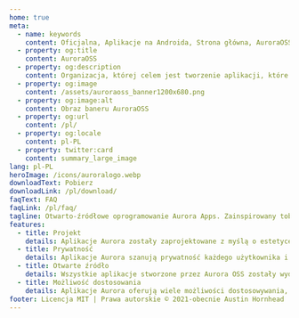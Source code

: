 ```yaml
---
home: true
meta:
  - name: keywords
    content: Oficjalna, Aplikacje na Androida, Strona główna, AuroraOSS
  - property: og:title
    content: AuroraOSS
  - property: og:description
    content: Organizacja, której celem jest tworzenie aplikacji, które są łatwe w użyciu i dobrze wyglądają. Otwarto-źródłowe oprogramowanie Aurora Apps. Zainspirowany tobą. Stworzony przez społeczność.
  - property: og:image
    content: /assets/auroraoss_banner1200x680.png
  - property: og:image:alt
    content: Obraz baneru AuroraOSS
  - property: og:url
    content: /pl/
  - property: og:locale
    content: pl-PL
  - property: twitter:card
    content: summary_large_image
lang: pl-PL
heroImage: /icons/auroralogo.webp
downloadText: Pobierz
downloadLink: /pl/download/
faqText: FAQ
faqLink: /pl/faq/
tagline: Otwarto-źródłowe oprogramowanie Aurora Apps. Zainspirowany tobą. Stworzony przez społeczność.
features:
  - title: Projekt
    details: Aplikacje Aurora zostały zaprojektowane z myślą o estetyce jako kluczowym aspekcie - wszystkie nasze aplikacje posiadają unikalny, czysty i świeżo wyglądający interfejs użytkownika. Stosujemy się do wszystkich wytycznych dotyczących projektowania, nawet jeśli ci, którzy je stworzyli, ich nie stosują :P
  - title: Prywatność
    details: Aplikacje Aurora szanują prywatność każdego użytkownika i nie zbierają żadnych danych osobowych. Nasze aplikacje nie zawiera usług telemetrycznych ani reklam - wierzymy w przejrzystą strukturę.
  - title: Otwarte źródło
    details: Wszystkie aplikacje stworzone przez Aurora OSS zostały wydane na licencji GNU General Public License (GPLv.3.0). To, co robimy za pięknym interfejsem użytkownika, nie jest ukryte: możesz kontrolować nasz kod każdego dnia i o każdej porze. Jesteśmy otwarci na sugestie, a prośby o scalenie są zawsze mile widziane!
  - title: Możliwość dostosowania
    details: Aplikacje Aurora oferują wiele możliwości dostosowywania, dzięki czemu użytkownicy mogą dostosować aplikację do swoich potrzeb estetycznych. Automatyczne przełączanie między jasnymi i ciemnymi (np. czarnymi) motywami dopilnuje, aby wszystkie nocne marki nie zostaną oślepione.
footer: Licencja MIT | Prawa autorskie © 2021-obecnie Austin Hornhead
---
```

